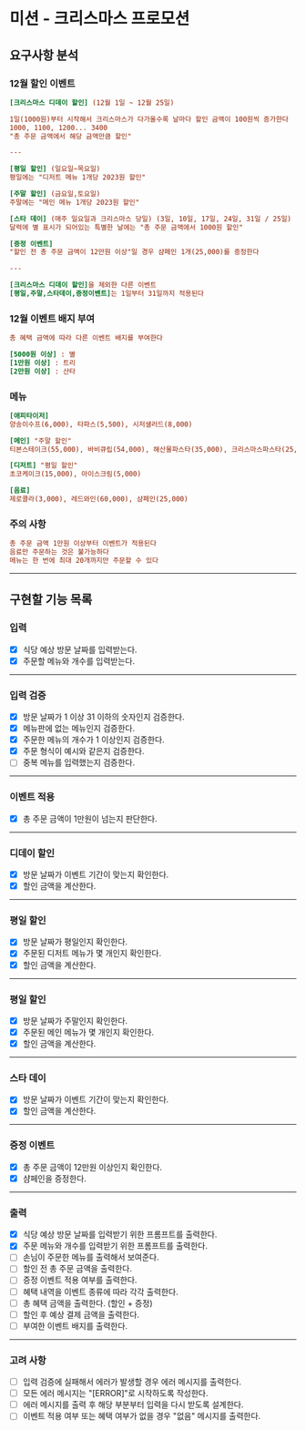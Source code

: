 # 미션 - 크리스마스 프로모션

## 요구사항 분석

### 12월 할인 이벤트

```ini
[크리스마스 디데이 할인] (12월 1일 ~ 12월 25일)

1일(1000원)부터 시작해서 크리스마스가 다가올수록 날마다 할인 금액이 100원씩 증가한다
1000, 1100, 1200... 3400 
"총 주문 금액에서 해당 금액만큼 할인"

---

[평일 할인] (일요일~목요일)
평일에는 "디저트 메뉴 1개당 2023원 할인"

[주말 할인] (금요일,토요일)
주말에는 "메인 메뉴 1개당 2023원 할인"

[스타 데이] (매주 일요일과 크리스마스 당일) (3일, 10일, 17일, 24일, 31일 / 25일) 
달력에 별 표시가 되어있는 특별한 날에는 "총 주문 금액에서 1000원 할인"

[증정 이벤트]
"할인 전 총 주문 금액이 12만원 이상"일 경우 샴페인 1개(25,000)를 증정한다

---

[크리스마스 디데이 할인]을 제외한 다른 이벤트
[평일,주말,스타데이,증정이벤트]는 1일부터 31일까지 적용된다
```

### 12월 이벤트 배지 부여

```ini
총 혜택 금액에 따라 다른 이벤트 배지를 부여한다

[5000원 이상] : 별
[1만원 이상] : 트리
[2만원 이상] : 산타
```

### 메뉴

```ini
[애피타이저]
양송이수프(6,000), 타파스(5,500), 시저샐러드(8,000)

[메인] "주말 할인"
티본스테이크(55,000), 바비큐립(54,000), 해산물파스타(35,000), 크리스마스파스타(25,000)

[디저트] "평일 할인"
초코케이크(15,000), 아이스크림(5,000)

[음료]
제로콜라(3,000), 레드와인(60,000), 샴페인(25,000)
```

### 주의 사항

```ini
총 주문 금액 1만원 이상부터 이벤트가 적용된다
음료만 주문하는 것은 불가능하다
메뉴는 한 번에 최대 20개까지만 주문할 수 있다
```

---

## 구현할 기능 목록

### 입력

- [X] 식당 예상 방문 날짜를 입력받는다.
- [X] 주문할 메뉴와 개수를 입력받는다.

---

### 입력 검증

- [X] 방문 날짜가 1 이상 31 이하의 숫자인지 검증한다.
- [X] 메뉴판에 없는 메뉴인지 검증한다.
- [X] 주문한 메뉴의 개수가 1 이상인지 검증한다.
- [X] 주문 형식이 예시와 같은지 검증한다.
- [ ] 중복 메뉴를 입력했는지 검증한다.

---

### 이벤트 적용

- [X] 총 주문 금액이 1만원이 넘는지 판단한다.

---

### 디데이 할인

- [X] 방문 날짜가 이벤트 기간이 맞는지 확인한다.
- [X] 할인 금액을 계산한다.

--- 

### 평일 할인

- [X] 방문 날짜가 평일인지 확인한다.
- [X] 주문된 디저트 메뉴가 몇 개인지 확인한다.
- [X] 할인 금액을 계산한다.

---

### 평일 할인

- [X] 방문 날짜가 주말인지 확인한다.
- [X] 주문된 메인 메뉴가 몇 개인지 확인한다.
- [X] 할인 금액을 계산한다.

---

### 스타 데이

- [X] 방문 날짜가 이벤트 기간이 맞는지 확인한다.
- [X] 할인 금액을 계산한다.

---

### 증정 이벤트

- [X] 총 주문 금액이 12만원 이상인지 확인한다.
- [X] 샴페인을 증정한다.

---

### 출력

- [X] 식당 예상 방문 날짜를 입력받기 위한 프롬프트를 출력한다.
- [X] 주문 메뉴와 개수를 입력받기 위한 프롬프트를 출력한다.
- [ ] 손님이 주문한 메뉴를 출력해서 보여준다.
- [ ] 할인 전 총 주문 금액을 출력한다.
- [ ] 증정 이벤트 적용 여부를 출력한다.
- [ ] 혜택 내역을 이벤트 종류에 따라 각각 출력한다.
- [ ] 총 혜택 금액을 출력한다. (할인 + 증정)
- [ ] 할인 후 예상 결제 금액을 출력한다.
- [ ] 부여한 이벤트 배지를 출력한다.

---

### 고려 사항

- [ ] 입력 검증에 실패해서 에러가 발생할 경우 에러 메시지를 출력한다.
- [ ] 모든 에러 메시지는 "[ERROR]"로 시작하도록 작성한다.
- [ ] 에러 메시지를 출력 후 해당 부분부터 입력을 다시 받도록 설계한다.
- [ ] 이벤트 적용 여부 또는 혜택 여부가 없을 경우 "없음" 메시지를 출력한다.